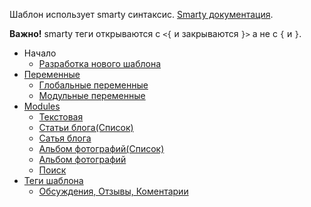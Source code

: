 
Шаблон использует smarty синтаксис. [Smarty документация](https://www.smarty.net/docs/en/).

**Важно!** smarty теги открываются с `<{` и закрываются `}>` а не с `{` и `}`.
- Начало
  - [Разработка нового шаблона](developers/folders.md)
- [Переменные](variables/index.md)
  - [Глобальные переменные](variables/global_variables.md)
  - [Модульные переменные](variables/module_variables.md)
- [Modules](modules/index.md)
  - [Текстовая](modules/text.md)
  - [Статьи блога(Список)](modules/articles.md)
  - [Сатья блога](modules/article.md)
  - [Альбом фотографий(Список)](modules/photo_albums.md)
  - [Альбом фотографий](modules/photo_album.md)
  - [Поиск](modules/search.md)
- [Теги шаблона](tags/index.md)
  - [Обсуждения, Отзывы, Коментарии](tags/discussion.md)
